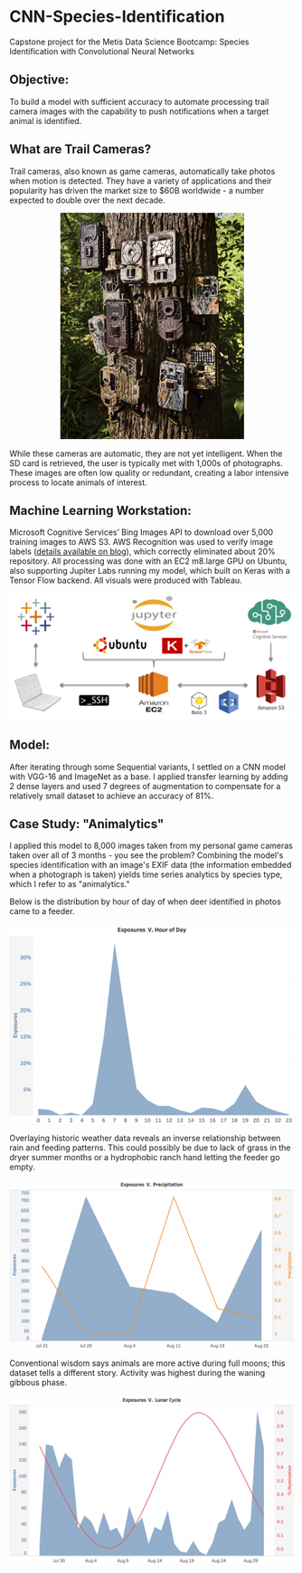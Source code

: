 # CNN-Species-Identification
Capstone project for the Metis Data Science Bootcamp: Species Identification with Convolutional Neural Networks

## Objective:

To build a model with sufficient accuracy to automate processing trail camera images with the capability to push notifications when a target animal is identified.

## What are Trail Cameras?

Trail cameras, also known as game cameras, automatically take photos when motion is detected. They have a variety of applications and 
their popularity has driven the market size to $60B worldwide - a number expected to double over the next decade. 

<p align="center">
<img src="https://github.com/rwmyers46/CNN-species-identification/blob/master/images/game_cams.jpeg" width="325" height="400"/>
</p>

While these cameras are automatic, they are not yet intelligent. When the SD card is retrieved, the user is typically met with 1,000s of photographs. These images are often low quality or redundant, creating a labor intensive process to locate animals of interest.

## Machine Learning Workstation:

Microsoft Cognitive Services’ Bing Images API to download over 5,000 training images to AWS S3. AWS Recognition was used to verify image labels ([details available on blog](https://rwmyers46.github.io/verify-labels-rekognition/)), which correctly eliminated about 20% repository. All processing was done with an EC2 m8.large GPU on Ubuntu, also supporting Jupiter Labs running my model, which built on Keras with a Tensor Flow backend. All visuals were produced with Tableau.

![alt text](https://github.com/rwmyers46/CNN-species-identification/blob/master/images/dl-workstation.jpg)

## Model:

After iterating through some Sequential variants, I settled on a CNN model with VGG-16 and ImageNet as a base. I applied transfer learning by adding 2 dense layers and used 7 degrees of augmentation to compensate for a relatively small dataset to achieve an accuracy of 81%.

## Case Study: "Animalytics"

I applied this model to 8,000 images taken from my personal game cameras taken over all of 3 months - you see the problem? Combining the model's species identification with an image's EXIF data (the information embedded when a photograph is taken) yields time series analytics by species type, which I refer to as "animalytics."

Below is the distribution by hour of day of when deer identified in photos came to a feeder.

![alt text](https://github.com/rwmyers46/CNN-species-identification/blob/master/images/exp-hour.png)

Overlaying historic weather data reveals an inverse relationship between rain and feeding patterns. This could possibly be due to lack of grass in the dryer summer months or a hydrophobic ranch hand letting the feeder go empty.

![alt text](https://github.com/rwmyers46/CNN-species-identification/blob/master/images/rain-exp2.png)

Conventional wisdom says animals are more active during full moons; this dataset tells a different story. Activity was highest during the waning gibbous phase.

![alt text](https://github.com/rwmyers46/CNN-species-identification/blob/master/images/lunar2.png)

